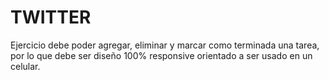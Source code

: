 # TWITTER
Ejercicio debe poder agregar, eliminar y marcar como terminada una tarea, por lo que debe ser diseño 100% responsive orientado a ser usado en un celular.
